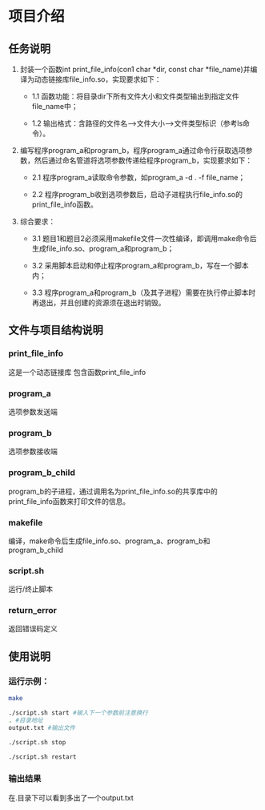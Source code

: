 # 项目介绍
## 任务说明

1. 封装一个函数int print_file_info(con1 char *dir, const char *file_name)并编译为动态链接库file_info.so，实现要求如下：
        
    - 1.1 函数功能：将目录dir下所有文件大小和文件类型输出到指定文件file_name中；

    - 1.2 输出格式：含路径的文件名-->文件大小-->文件类型标识（参考ls命令）。

2. 编写程序program_a和program_b，程序program_a通过命令行获取选项参数，然后通过命名管道将选项参数传递给程序program_b，实现要求如下：

    - 2.1 程序program_a读取命令参数，如program_a -d . -f file_name；

    - 2.2 程序program_b收到选项参数后，启动子进程执行file_info.so的print_file_info函数。

3. 综合要求：

    - 3.1 题目1和题目2必须采用makefile文件一次性编译，即调用make命令后生成file_info.so、program_a和program_b；

    - 3.2 采用脚本启动和停止程序program_a和program_b，写在一个脚本内；

    - 3.3 程序program_a和program_b（及其子进程）需要在执行停止脚本时再退出，并且创建的资源须在退出时销毁。

## 文件与项目结构说明

### print_file_info
这是一个动态链接库 包含函数print_file_info
### program_a
选项参数发送端
### program_b
选项参数接收端
### program_b_child
program_b的子进程，通过调用名为print_file_info.so的共享库中的print_file_info函数来打印文件的信息。
### makefile
编译，make命令后生成file_info.so、program_a、program_b和program_b_child
### script.sh 
运行/终止脚本
### return_error
返回错误码定义

## 使用说明

### 运行示例：
```bash
make 
```
```bash
./script.sh start #输入下一个参数前注意换行
. #目录地址
output.txt #输出文件
```

```bash
./script.sh stop
```

```bash
./script.sh restart
```
### 输出结果
在.目录下可以看到多出了一个output.txt